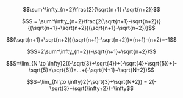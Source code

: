$$\sum^\infty_{n=2}\frac{2}{\sqrt{n+1}+\sqrt{n+2}}$$

$$S = \sum^\infty_{n=2}\frac{2(\sqrt{n+1}-\sqrt{n+2})}{(\sqrt{n+1}+\sqrt{n+2})(\sqrt{n+1}-\sqrt{n+2})}$$

$$(\sqrt{n+1}+\sqrt{n+2})(\sqrt{n+1}-\sqrt{n+2})=(n+1)-(n+2)=-1$$

$$S=2\sum^\infty_{n=2}(-\sqrt{n+1}+\sqrt{n+2})$$

$$S=\lim_{N \to \infty}2((-\sqrt{3}+\sqrt{4})+(-\sqrt{4}+\sqrt{5})+(-\sqrt{5}+\sqrt{6})+...+(-\sqrt{N+1}+\sqrt{N+2})$$

$$S=\lim_{N \to \infty}2(-\sqrt{3}+\sqrt{N+2}) = 2(-\sqrt{3}+\sqrt{\infty+2})=\infty$$
